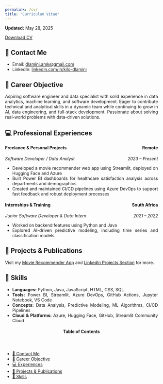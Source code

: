 ```yaml
---
permalink: /cv/
title: "Curriculum Vitae"
---
```


<p class="page__date"><strong><i class="fas fa-fw fa-calendar-alt" aria-hidden="true"></i> Updated:</strong> <time datetime="2025-05-28">May 28, 2025</time></p>
<a href="https://example.com/kilo-dlamini-cv.pdf" class="btn btn--info">Download CV</a>

📧 Contact Me
---
<ul>
  <li>Email: <a href="mailto:dlamini.amk@gmail.com">dlamini.amk@gmail.com</a></li>
  <li>LinkedIn: <a href="https://www.linkedin.com/in/kilo-dlamini-404b811a7/">linkedin.com/in/kilo-dlamini</a></li>
</ul>

📌 Career Objective
---
<p style="text-align:justify">
Aspiring software engineer and data specialist with solid experience in data analytics, machine learning, and software development. Eager to contribute technical and analytical skills in a dynamic team while continuing to grow in AI, data engineering, and full-stack development. Passionate about solving real-world problems with data-driven solutions.
</p>

💻 Professional Experiences
---
<h4 style="text-align:left;">Freelance & Personal Projects<span style="float:right;">Remote</span></h4>
<p style="text-align:left;"><em>Software Developer / Data Analyst<span style="float:right;">2023 – Present</span></em></p>
<ul style="text-align:justify">
  <li>Developed a movie recommender web app using Streamlit, deployed on Hugging Face and Azure</li>
  <li>Built Power BI dashboards for healthcare satisfaction analysis across departments and demographics</li>

  <li>Created and maintained CI/CD pipelines using Azure DevOps to support fast feedback and robust deployment processes</li>
</ul>

<h4 style="text-align:left;">Internships & Training<span style="float:right;">South Africa</span></h4>
<p style="text-align:left;"><em>Junior Software Developer & Data Intern<span style="float:right;">2021 – 2022</span></em></p>
<ul style="text-align:justify">

  <li>Worked on backend features using Python and Java</li>
  <li>Explored AI-driven predictive modeling, including time series and classification models</li>
</ul>



📝 Projects & Publications
---
<p style="text-align:justify">
Visit my <a href="https://huggingface.co/spaces/kilo-dlamini/movies-recommender">Movie Recommender App</a> and <a href="https://www.linkedin.com/in/kilo-dlamini-404b811a7/details/projects/">LinkedIn Projects Section</a> for more.
</p>

🦾 Skills
---
<ul style="text-align:justify">
  <li><strong>Languages:</strong> Python, Java, JavaScript, HTML, CSS, SQL</li>
  <li><strong>Tools:</strong> Power BI, Streamlit, Azure DevOps, GitHub Actions, Jupyter Notebook, VS Code</li>
  <li><strong>Concepts:</strong> Data Analysis, Predictive Modeling, ML Algorithms, CI/CD Pipelines</li>
  <li><strong>Cloud & Platforms:</strong> Azure, Hugging Face, GitHub, Streamlit Community Cloud</li>
</ul>

<!-- Sidebar Menu -->
<aside class="sidebar__right ">
  <nav class="toc">
    <header><h4 class="nav__title"><i class="fas fa-bookmark"></i> Table of Contents</h4></header>
    <ul class="toc__menu">
      <li><a href="#-contact-me">📧 Contact Me</a></li>
      <li><a href="#-career-objective">📌 Career Objective</a></li>
      <li><a href="#-experience">💻 Experiences</a></li>
      <!-- <li><a href="#-education">🎓 Education</a></li> -->
      <li><a href="#-projects-&-publications">📝 Projects & Publications</a></li>
      <li><a href="#-skills">🦾 Skills</a></li>
    </ul>
  </nav>
</aside>
